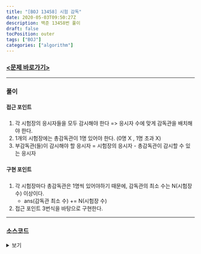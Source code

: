 ```yaml
---
title: "[BOJ 13458] 시험 감독"
date: 2020-05-03T09:50:27Z
description: 백준 13458번 풀이
draft: false
tocPosition: outer
tags: ["BOJ"]
categories: ["algorithm"]
---
```


### [<문제 바로가기>](https://www.acmicpc.net/problem/13458)

---

### 풀이

#### 접근 포인트
#####
1. 각 시험장의 응시자들을 모두 감시해야 한다 => 응시자 수에 맞게 감독관을 배치해야 한다.
2. 1개의 시험장에는 총감독관이 1명 있어야 한다. (0명 X , 1명 초과 X)
3. 부감독관(들)이 감시해야 할 응시자 = 시험장의 응시자 - 총감독관이 감시할 수 있는 응시자

#####
#### 구현 포인트
#####
1. 각 시험장마다 총감독관은 1명씩 있어야하기 때문에, 감독관의 최소 수는 N(시험장 수) 이상이다.
	- ans(감독관 최소 수) += N(시험장 수)
2. 접근 포인트 3번식을 바탕으로 구현한다.

---

### 소스코드
<details><summary>보기</summary>

```c++
#include <iostream>

using namespace std;

int P[1000001];

int main() {
    ios_base::sync_with_stdio(false);
    cin.tie(nullptr);
    
    int N,B,C,i,p_num;
    int64_t ans=0;
    
    cin >> N;
    
    for(i=0; i<N; i++)
        cin >> P[i];
    
    cin >> B >> C;
    
    ans += N;
    
    for(i=0; i<N; i++)
    {
        p_num = P[i] - B;
        
        if(p_num > 0)
        {
            if(p_num % C > 0)   ans += p_num/C + 1;
            else            ans += p_num/C;
        }
    }
    
    cout << ans << endl;
}
```

</details>